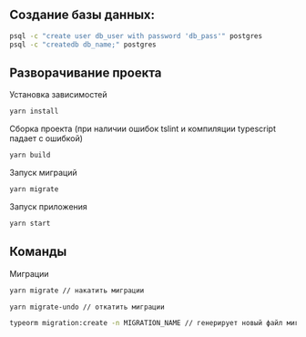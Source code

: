 ## Создание базы данных:

```sh
psql -c "create user db_user with password 'db_pass'" postgres
psql -c "createdb db_name;" postgres
```
## Разворачивание проекта

Установка зависимостей

```sh
yarn install
```
Сборка проекта (при наличии ошибок tslint и компиляции typescript падает с ошибкой)

```sh
yarn build
```

Запуск миграций

```sh
yarn migrate
```

Запуск приложения
```sh
yarn start
```

## Команды

Миграции

```sh
yarn migrate // накатить миграции

yarn migrate-undo // откатить миграции

typeorm migration:create -n MIGRATION_NAME // генерирует новый файл миграции, typeorm должен быть установлен глобально и запускаться из той директории,где нужно сгенерировать файл миграции
```